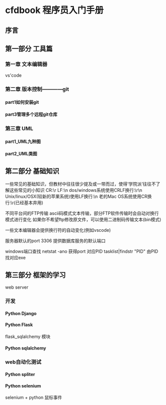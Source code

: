 # cfdbook 程序员入门手册
## 序言

## 第一部分 工具篇

### 第一章 文本编辑器
vs'code

### 第二章 版本控制————git

#### part1如何安装git

#### part3管理多个远程git仓库


### 第三章 UML

#### part1_UML九种图

#### part2_UML类图

## 第二部分 基础知识
一些常见的基础知识，但教材中往往很少提及或一带而过，使得‘学院派’往往不了解这些常见的小知识
CR:\r
LF:\n
dos/windows系统使用CRLF换行:\r\n
Unix/linux/OSX(较新的苹果系统)使用LF换行:\n
老的Mac OS系统使用CR换行:\r(已经基本弃用)

不同平台间的FTP传输
ascii码模式文本传输，部分FTP软件传输时会自动对换行模式进行变化
如果你不希望ftp修改原文件，可以使用二进制码传输文本(bin模式)

一些文本编辑器会提供换行符的自动变化(例如vscode)

服务器默认的port
3306 提供数据库服务的默认端口 

windows端口查找
netstat -ano
获得port 对应PID 
tasklist|findstr "PID"
由PID找对应exe



## 第三部分 框架的学习

web server 
### 开发
#### Python Django 
#### Python Flask
flask_sqlalchemy 模块
#### Python sqlalchemy

### web自动化测试
#### Python spliter
#### Python selenium
selenium + python 鼠标事件



